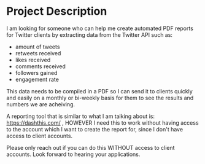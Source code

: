 # Project Description

I am looking for someone who can help me create automated PDF reports for Twitter clients by extracting data from the Twitter API such as:

- amount of tweets
- retweets received
- likes received
- comments received
- followers gained
- engagement rate

This data needs to be compiled in a PDF so I can send it to clients quickly and easily on a monthly or bi-weekly basis for them to see the results and numbers we are acheiving.

A reporting tool that is similar to what I am talking about is: https://dashthis.com/ , HOWEVER I need this to work without having access to the account which I want to create the report for, since I don't have access to client accounts.

Please only reach out if you can do this WITHOUT access to client accounts. Look forward to hearing your applications.
